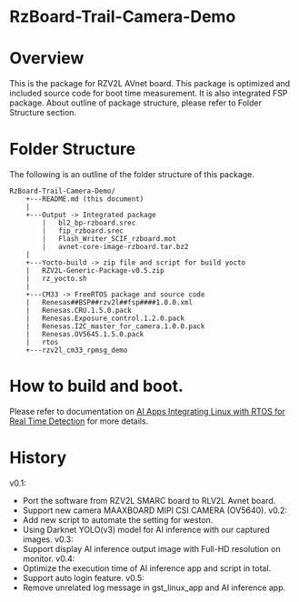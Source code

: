 # RzBoard-Trail-Camera-Demo
# Overview
This is the package for RZV2L AVnet board.
This package is optimized and included source code for boot time measurement. It is also integrated FSP package.
About outline of package structure, please refer to Folder Structure section.

# Folder Structure
The following is an outline of the folder structure of this package.
```
RzBoard-Trail-Camera-Demo/
	+---README.md (this document)
	|	
	+---Output -> Integrated package
    	|	bl2_bp-rzboard.srec
    	|	fip_rzboard.srec
    	|	Flash_Writer_SCIF_rzboard.mot
    	|	avnet-core-image-rzboard.tar.bz2
	|
	+---Yocto-build -> zip file and script for build yocto
	|	RZV2L-Generic-Package-v0.5.zip
	|	rz_yocto.sh
	|
	+---CM33 -> FreeRTOS package and source code
	|	Renesas##BSP##rzv2l##fsp####1.0.0.xml
	|	Renesas.CRU.1.5.0.pack
	|	Renesas.Exposure_control.1.2.0.pack
	|	Renesas.I2C_master_for_camera.1.0.0.pack
	|	Renesas.OV5645.1.5.0.pack
	|	rtos
	+---rzv2l_cm33_rpmsg_demo
```
# How to build and boot.
Please refer to documentation on [AI Apps Integrating Linux with RTOS for Real Time Detection](https://www.hackster.io/bernard-ngabonziza/ai-apps-integrating-linux-with-rtos-for-real-time-detection-3e7b66) for more details.

# History
v0.1:
- Port the software from RZV2L SMARC board to RLV2L Avnet board.
- Support new camera MAAXBOARD MIPI CSI CAMERA (OV5640).
v0.2:
- Add new script to automate the setting for weston.
- Using Darknet YOLO(v3) model for AI inference with our captured images.
v0.3:
- Support display AI inference output image with Full-HD resolution on monitor.
v0.4:
- Optimize the execution time of AI inference app and script in total.
- Support auto login feature.
v0.5:
- Remove unrelated log message in gst_linux_app and AI inference app.
